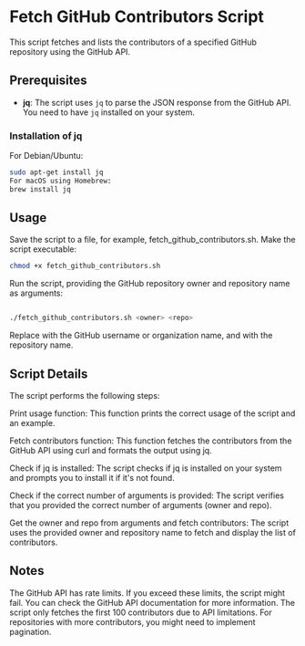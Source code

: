 
# Fetch GitHub Contributors Script

This script fetches and lists the contributors of a specified GitHub repository using the GitHub API.

## Prerequisites

- **jq**: The script uses `jq` to parse the JSON response from the GitHub API. You need to have `jq` installed on your system.

### Installation of jq

For Debian/Ubuntu:
```sh
sudo apt-get install jq
For macOS using Homebrew:
brew install jq
```

## Usage

Save the script to a file, for example, fetch_github_contributors.sh.
Make the script executable:
```sh
chmod +x fetch_github_contributors.sh
```
Run the script, providing the GitHub repository owner and repository name as arguments:

```sh

./fetch_github_contributors.sh <owner> <repo>
```
Replace <owner> with the GitHub username or organization name, and <repo> with the repository name.

## Script Details

The script performs the following steps:

Print usage function:
This function prints the correct usage of the script and an example.

Fetch contributors function:
This function fetches the contributors from the GitHub API using curl and formats the output using jq.

Check if jq is installed:
The script checks if jq is installed on your system and prompts you to install it if it's not found.

Check if the correct number of arguments is provided:
The script verifies that you provided the correct number of arguments (owner and repo).

Get the owner and repo from arguments and fetch contributors:
The script uses the provided owner and repository name to fetch and display the list of contributors.

## Notes

The GitHub API has rate limits. If you exceed these limits, the script might fail. You can check the GitHub API documentation for more information.
The script only fetches the first 100 contributors due to API limitations. For repositories with more contributors, you might need to implement pagination.
